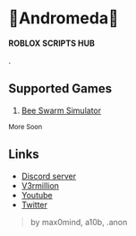 # 🌌Andromeda🌌 #

**ROBLOX SCRIPTS HUB**

.

Supported Games
---
1. [Bee Swarm Simulator](https://www.roblox.com/games/9551640993/TREASURE-HUNT-Mining-Simulator-2)

<sup> More Soon</sup>

Links
---

- [Discord server](https://discord.gg/awaRtesY)
- [V3rmillion](https://v3rmillion.net/member.php?action=profile&uid=2826218)
- [Youtube](https://www.youtube.com/channel/UC36TtzXAQHskE-3mnWyvMBQ)
- [Twitter](https://twitter.com/max0mind)

> by max0mind, a10b, .anon
